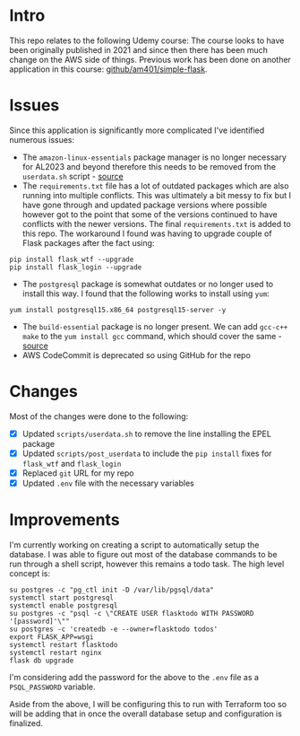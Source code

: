 # Intro
This repo relates to the following Udemy course: The course looks to have been originally published in 2021 and since then there has been much change on the AWS side of things. Previous work has been done on another application in this course: [github/am401/simple-flask](https://github.com/am401/simple-flask).

# Issues
Since this application is significantly more complicated I've identified numerous issues:

- The `amazon-linux-essentials` package manager is no longer necessary for AL2023 and beyond therefore this needs to be removed from the `userdata.sh` script - [source](https://docs.aws.amazon.com/linux/al2023/ug/epel.html)
- The `requirements.txt` file has a lot of outdated packages which are also running into multiple conflicts. This was ultimately a bit messy to fix but I have gone through and updated package versions where possible however got to the point that some of the versions continued to have conflicts with the newer versions. The final `requirements.txt` is added to this repo. The workaround I found was having to upgrade couple of Flask packages after the fact using:

```
pip install flask_wtf --upgrade
pip install flask_login --upgrade
```

- The `postgresql` package is somewhat outdates or no longer used to install this way. I found that the following works to install using `yum`:

```
yum install postgresql15.x86_64 postgresql15-server -y
```

- The `build-essential` package is no longer present. We can add `gcc-c++ make` to the `yum install gcc` command, which should cover the same - [source](https://serverfault.com/questions/204893/aws-ec2-and-build-essential)
- AWS CodeCommit is deprecated so using GitHub for the repo

# Changes
Most of the changes were done to the following:

- [x] Updated `scripts/userdata.sh` to remove the line installing the EPEL package
- [x] Updated `scripts/post_userdata` to include the `pip install` fixes for `flask_wtf` and `flask_login`
- [x] Replaced `git` URL for my repo
- [x] Updated `.env` file with the necessary variables

# Improvements
I'm currently working on creating a script to automatically setup the database. I was able to figure out most of the database commands to be run through a shell script, however this remains a todo task. The high level concept is:

```
su postgres -c "pg_ctl init -D /var/lib/pgsql/data"
systemctl start postgresql
systemctl enable postgresql
su postgres -c "psql -c \"CREATE USER flasktodo WITH PASSWORD '[password]'\""
su postgres -c 'createdb -e --owner=flasktodo todos'
export FLASK_APP=wsgi
systemctl restart flasktodo
systemctl restart nginx
flask db upgrade
```

I'm considering add the password for the above to the `.env` file as a `PSQL_PASSWORD` variable.

Aside from the above, I will be configuring this to run with Terraform too so will be adding that in once the overall database setup and configuration is finalized.

